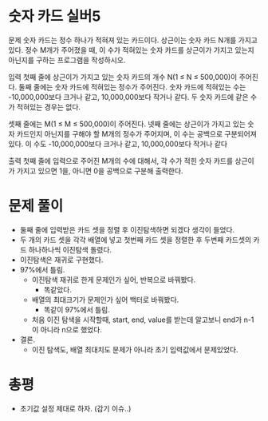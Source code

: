 # 숫자 카드 실버5
문제
숫자 카드는 정수 하나가 적혀져 있는 카드이다. 상근이는 숫자 카드 N개를 가지고 있다. 정수 M개가 주어졌을 때, 이 수가 적혀있는 숫자 카드를 상근이가 가지고 있는지 아닌지를 구하는 프로그램을 작성하시오.

입력
첫째 줄에 상근이가 가지고 있는 숫자 카드의 개수 N(1 ≤ N ≤ 500,000)이 주어진다. 둘째 줄에는 숫자 카드에 적혀있는 정수가 주어진다. 숫자 카드에 적혀있는 수는 -10,000,000보다 크거나 같고, 10,000,000보다 작거나 같다. 두 숫자 카드에 같은 수가 적혀있는 경우는 없다.

셋째 줄에는 M(1 ≤ M ≤ 500,000)이 주어진다. 넷째 줄에는 상근이가 가지고 있는 숫자 카드인지 아닌지를 구해야 할 M개의 정수가 주어지며, 이 수는 공백으로 구분되어져 있다. 이 수도 -10,000,000보다 크거나 같고, 10,000,000보다 작거나 같다

출력
첫째 줄에 입력으로 주어진 M개의 수에 대해서, 각 수가 적힌 숫자 카드를 상근이가 가지고 있으면 1을, 아니면 0을 공백으로 구분해 출력한다.

# 문제 풀이
- 둘째 줄에 입력받은 카드 셋을 정렬 후 이진탐색하면 되겠다 생각이 들었다.
- 두 개의 카드 셋을 각각 배열에 넣고 첫번째 카드 셋을 정렬한 후 두번째 카드셋의 카드 하나하나씩 이진탐색 돌렸다.
- 이진탐색은 재귀로 구현했다.
- 97%에서 틀림.
  - 이진탐색 재귀로 한게 문제인가 싶어, 반복으로 바꿔봤다.
    - 똑같았다.
  - 배열의 최대크기가 문제인가 싶어 백터로 바꿔봤다.
    - 똑같이 97%에서 틀림.
  - 처음 이진 탐색을 시작할때, start, end, value를 받는데 알고보니 end가 n-1이 아니라 n으로 했었다.
- 결론.
  - 이진 탐색도, 배열 최대치도 문제가 아니라 초기 입력값에서 문제있었다.

# 총평
- 초기값 설정 제대로 하자. (감기 이슈..)